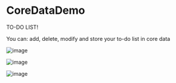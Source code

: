 # CoreDataDemo
TO-DO LIST!

You can: add, delete, modify and store your to-do list in core data

![image](https://user-images.githubusercontent.com/97259944/164769745-048935f3-24a1-4308-bfc6-06221146ea07.png)

![image](https://user-images.githubusercontent.com/97259944/164769774-90273f2b-486a-4265-853b-73aceb58bc5c.png)

![image](https://user-images.githubusercontent.com/97259944/164769379-628529a4-12d9-42c1-b82a-467d503c6f7b.png)
